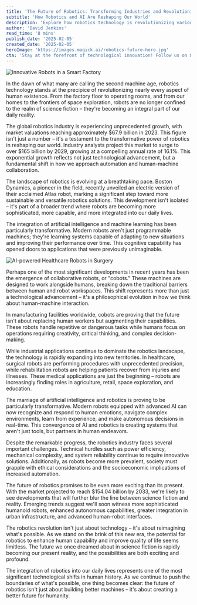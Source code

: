 ```yaml
---
title: 'The Future of Robotics: Transforming Industries and Revolutionizing Lives'
subtitle: 'How Robotics and AI Are Reshaping Our World'
description: 'Explore how robotics technology is revolutionizing various industries from healthcare to space exploration. Learn about the latest innovations, challenges, and future prospects in the robotics field.'
author: 'David Jenkins'
read_time: '8 mins'
publish_date: '2025-02-05'
created_date: '2025-02-05'
heroImage: 'https://images.magick.ai/robotics-future-hero.jpg'
cta: 'Stay at the forefront of technological innovation! Follow us on LinkedIn for daily updates on robotics, AI, and the future of technology. Join our community of forward-thinking professionals shaping tomorrow\'s world.'
---
```


![Innovative Robots in a Smart Factory](https://i.magick.ai/PIXE/1738820747885_magick_img.webp)

In the dawn of what many are calling the second machine age, robotics technology stands at the precipice of revolutionizing nearly every aspect of human existence. From the factory floor to operating rooms, and from our homes to the frontiers of space exploration, robots are no longer confined to the realm of science fiction – they're becoming an integral part of our daily reality.

The global robotics industry is experiencing unprecedented growth, with market valuations reaching approximately $67.9 billion in 2023. This figure isn't just a number – it's a testament to the transformative power of robotics in reshaping our world. Industry analysts project this market to surge to over $165 billion by 2029, growing at a compelling annual rate of 16.1%. This exponential growth reflects not just technological advancement, but a fundamental shift in how we approach automation and human-machine collaboration.

The landscape of robotics is evolving at a breathtaking pace. Boston Dynamics, a pioneer in the field, recently unveiled an electric version of their acclaimed Atlas robot, marking a significant step toward more sustainable and versatile robotics solutions. This development isn't isolated – it's part of a broader trend where robots are becoming more sophisticated, more capable, and more integrated into our daily lives.

The integration of artificial intelligence and machine learning has been particularly transformative. Modern robots aren't just programmable machines; they're learning systems capable of adapting to new situations and improving their performance over time. This cognitive capability has opened doors to applications that were previously unimaginable.

![AI-powered Healthcare Robots in Surgery](https://i.magick.ai/PIXE/1738820747888_magick_img.webp)

Perhaps one of the most significant developments in recent years has been the emergence of collaborative robots, or "cobots." These machines are designed to work alongside humans, breaking down the traditional barriers between human and robot workspaces. This shift represents more than just a technological advancement – it's a philosophical evolution in how we think about human-machine interaction.

In manufacturing facilities worldwide, cobots are proving that the future isn't about replacing human workers but augmenting their capabilities. These robots handle repetitive or dangerous tasks while humans focus on operations requiring creativity, critical thinking, and complex decision-making.

While industrial applications continue to dominate the robotics landscape, the technology is rapidly expanding into new territories. In healthcare, surgical robots are performing procedures with unprecedented precision, while rehabilitation robots are helping patients recover from injuries and illnesses. These medical applications are just the beginning – robots are increasingly finding roles in agriculture, retail, space exploration, and education.

The marriage of artificial intelligence and robotics is proving to be particularly transformative. Modern robots equipped with advanced AI can now recognize and respond to human emotions, navigate complex environments, learn from experience, and make autonomous decisions in real-time. This convergence of AI and robotics is creating systems that aren't just tools, but partners in human endeavors.

Despite the remarkable progress, the robotics industry faces several important challenges. Technical hurdles such as power efficiency, mechanical complexity, and system reliability continue to require innovative solutions. Additionally, as robots become more prevalent, society must grapple with ethical considerations and the socioeconomic implications of increased automation.

The future of robotics promises to be even more exciting than its present. With the market projected to reach $154.04 billion by 2033, we're likely to see developments that will further blur the line between science fiction and reality. Emerging trends suggest we'll soon witness more sophisticated humanoid robots, enhanced autonomous capabilities, greater integration in urban infrastructure, and advanced human-robot interfaces.

The robotics revolution isn't just about technology – it's about reimagining what's possible. As we stand on the brink of this new era, the potential for robotics to enhance human capability and improve quality of life seems limitless. The future we once dreamed about in science fiction is rapidly becoming our present reality, and the possibilities are both exciting and profound.

The integration of robotics into our daily lives represents one of the most significant technological shifts in human history. As we continue to push the boundaries of what's possible, one thing becomes clear: the future of robotics isn't just about building better machines – it's about creating a better future for humanity.